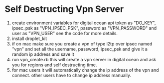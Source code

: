 # Self Destructing Vpn Server
1. create environment variables for digital ocean api token as "DO_KEY", ipsec_psk as "VPN_IPSEC_PSK", password as "VPN_PASSWORD" and user as "VPN_USER" see the code for more details.
2. install droplet_kit
3. if on mac make sure you create a vpn of type l2tp over ipsec named "vpn" and set all the username, password, ipsec_psk and give it a random ip address and save it
4. run vpn_create.rb this will create a vpn server in digital ocean and ask you for regions and self destructing time.
5. for mac users it will automatically change the ip address of the vpn and connect. other users have to change ip address manually.
